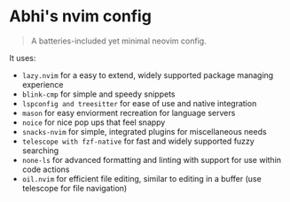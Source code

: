 # Abhi's nvim config

> A batteries-included yet minimal neovim config.

It uses:
- `lazy.nvim` for a easy to extend, widely supported package managing experience
- `blink-cmp` for simple and speedy snippets
- `lspconfig and treesitter` for ease of use and native integration
- `mason` for easy enviorment recreation for language servers
- `noice` for nice pop ups that feel snappy
- `snacks-nvim` for simple, integrated plugins for miscellaneous needs
- `telescope with fzf-native` for fast and widely supported fuzzy searching
- `none-ls` for advanced formatting and linting with support for use within code actions
- `oil.nvim` for efficient file editing, similar to editing in a buffer (use telescope for file navigation)
